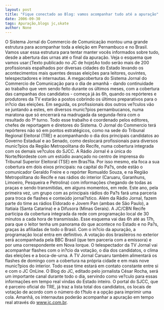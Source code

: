 ```yaml
---
layout: post
title: "Fique conectado ao Blog: vamos acompanhar tudo até a apuração"
date: 2006-09-30
tags: Apuração,blogs jc,skate
author: None
---
```

O Sistema Jornal do Commercio de Comunicação montou uma grande estrutura para acompanhar toda a eleição em Pernambuco e no Brasil.
Vamos usar essa estrutura para tentar manter vocês informados sobre tudo, desde a abertura das urnas até o final da apuração.
Veja o esquema que vamos usar:(Texto publicado no JC de hoje)Ao todo serão mais de 200 profissionais espalhados por diversas cidades do Estado levando os acontecimentos mais quentes dessas eleições para leitores, ouvintes, telespectadores e internautas. 
A megacobertura do Sistema Jornal do Commercio de Comunicação para o dia de amanhã - dando continuidade ao trabalho que vem sendo feito durante os últimos meses, com a cobertura das campanhas dos candidatos - começa já às 6h, quando os repórteres e produtores da TV estarão a postos cobrindo os últimos preparativos para o in?cio das eleições. 
Em seguida, os profissionais dos outros ve?culos vão se juntando a estes, em diversos munic?pios pernambucanos, numa maratona que só encerrará na madrugada da segunda-feira com o resultado do 1º turno. Todo esse trabalho é coordenado pelos editores, chefes de reportagem e diretores do Sistema. O Jornal do Commercio terá repórteres não só em pontos estratégicos, como na sede do Tribunal Regional Eleitoral (TRE) e acompanhando o dia dos principais candidatos ao Governo Estadual e ao Senado, como deslocará profissionais para diversos munic?pios da Região Metropolitana do Recife, numa cobertura integrada com os demais ve?culos do SJCC. A Rádio Jornal é a única do Norte/Nordeste com um estúdio avançado no centro de imprensa do Tribunal Superior Eleitoral (TSE) em Bras?lia. Por isso mesmo, ela foca a sua cobertura em dois eixos principais: na capital do Pa?s, onde estão o comunicador Geraldo Freire e o repórter Romualdo Souza, e na Região Metropolitana do Recife e nas rádios do interior (Caruaru, Garanhuns, Limoeiro, Pesqueira e Petrolina) com informações chegando de todas as praças e sendo transmitidas, em alguns momentos, em rede. Este ano, pela primeira vez, um grupo com as principais rádios do Pa?s fará uma parceria para troca de flashes e conteúdo jornal?stico. Além da Rádio Jornal, fazem parte do time as rádios Eldorado e Jovem Pan (ambas de São Paulo), a Itatiaia (Santa Catarina) e a Difusora (Minas Gerais). A JC/CBN Recife participa da cobertura integrada da rede com programação local de 30 minutos a cada hora de transmissão. Esse esquema vai das 6h até as 17h, para que o leitor tenha um panorama do que acontece no Estado e no Pa?s, graças às afiliadas de todo o Brasil. Com o in?cio da apuração, a programação local entra em definitivo. A votação dos brasileiros no exterior será acompanhada pela BBC Brasil (que tem parceria com a emissora) e por uma correspondente em Nova Iorque.&nbsp;O telespectador da TV Jornal vai acompanhar flashes com o in?cio da votação, o dia dos candidatos, o clima das eleições e a boca-de-urna. A TV Jornal Caruaru também alimentará os flashes de domingo com a cobertura na própria cidade e em mais nove munic?pios do interior. Todo esse time estará em contato constante entre si e com o JC OnLine. O Blog do JC, editado pelo jornalista César Rocha, será um importante canal durante todo o dia, servindo como ve?culo para essas informações em tempo real vindas do Estado inteiro. O portal do SJCC, que é parceiro oficial do TRE, já traz a lista total dos candidatos, os locais de votação de acordo com o número do t?tulo e a opção para imprimir uma cola. Amanhã, os internautas poderão acompanhar a apuração em tempo real através do www.jc.com.br. 